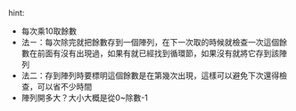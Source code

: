hint:
* 每次乘10取餘數
* 法ㄧ：每次除完就把餘數存到一個陣列，在下一次取的時候就檢查一次這個餘數在前面有沒有出現過，如果有就已經找到循環節，如果沒有就將它存到該陣列
* 法二：存到陣列時要標明這個餘數是在第幾次出現，這樣可以避免下次還得檢查，可以省不少時間
* 陣列開多大？大小大概是從0~除數-1
